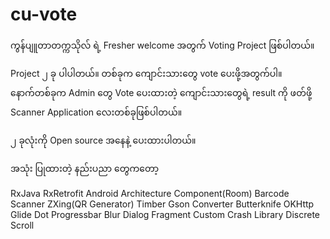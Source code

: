 # cu-vote

ကွန်ပျူတာတက္ကသိုလ် ရဲ့ Fresher welcome အတွက် Voting Project ဖြစ်ပါတယ်။

Project ၂ ခု ပါပါတယ်။ တစ်ခုက ကျောင်းသားတွေ vote ပေးဖို့အတွက်ပါ။ နောက်တစ်ခုက Admin တွေ Vote ပေးထားတဲ့ ကျောင်းသားတွေရဲ့ result ကို ဖတ်ဖို့ Scanner Application လေးတစ်ခုဖြစ်ပါတယ်။

၂ ခုလုံးကို Open source အနေနဲ့ ပေးထားပါတယ်။

အသုံး ပြုထားတဲ့ နည်းပညာ တွေကတော့

RxJava
RxRetrofit
Android Architecture Component(Room)
Barcode Scanner
ZXing(QR Generator)
Timber
Gson Converter
Butterknife
OKHttp
Glide
Dot Progressbar
Blur Dialog Fragment
Custom Crash Library
Discrete Scroll
